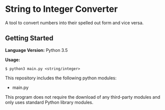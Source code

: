 # String to Integer Converter
A tool to convert numbers into their spelled out form and vice versa.

## Getting Started
__Language Version:__ Python 3.5

__Usage:__
```
$ python3 main.py <string/integer>
```
This repository includes the following python modules:
* main.py

This program does not require the download of any third-party modules and only uses standard Python library modules.
